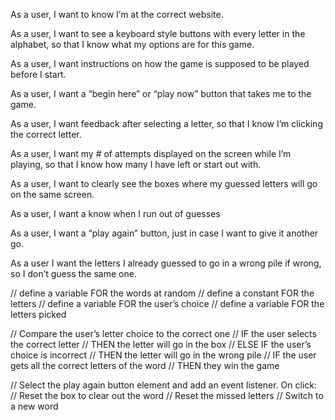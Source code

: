 As a user, I want to know I’m at the correct website.

As a user, I want to see a keyboard style buttons with every letter in the alphabet, so that I know what my options are for this game.

As a user, I want instructions on how the game is supposed to be played before I start.

As a user, I want a “begin here” or “play now” button that takes me to the game.

As a user, I want feedback after selecting a letter, so that I know I’m clicking the correct letter.

As a user, I want my # of attempts displayed on the screen while I’m playing, so that I know how many I have left or start out with.

As a user, I want to clearly see the boxes where my guessed letters will go on the same screen.

As a user, I want a know when I run out of guesses

As a user, I want a “play again” button, just in case I want to give it another go.

As a user I want the letters I already guessed to go in a wrong pile if wrong, so I don’t guess the same one.

// define a variable FOR the words at random
// define a constant FOR the letters
// define a variable FOR the user’s choice
// define a variable FOR the letters picked


// Compare the user’s letter choice to the correct one
// IF the user selects the correct letter
	// THEN the letter will go in the box
// ELSE IF the user’s choice is incorrect 
	// THEN the letter will go in the wrong pile
// IF the user gets all the correct letters of the word 
	// THEN they win the game


// Select the play again button element and add an event listener. On click:
    // Reset the box to clear out the word
    // Reset the missed letters
   // Switch to a new word
